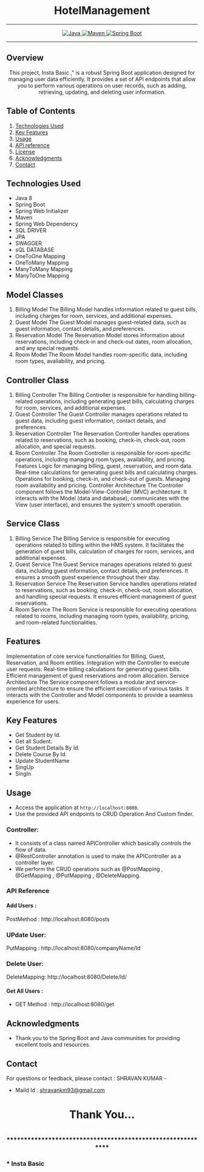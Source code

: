 # <h1 align = "center">  HotelManagement </h1>
___ 
<p align="center">
<a href="Java url">
    <img alt="Java" src="https://img.shields.io/badge/Java->=8-darkblue.svg" />
</a>
<a href="Maven url" >
    <img alt="Maven" src="https://img.shields.io/badge/maven-3.1.3-brightgreen.svg" />
</a>
<a href="Spring Boot url" >
    <img alt="Spring Boot" src="https://img.shields.io/badge/Spring Boot-3.0.6-brightgreen.svg" />
</a>
</p>

---

<p align="left">

<!-- Project Description -->
## Overview
<p align="center">This project,   Insta Basic ," is a robust Spring Boot application designed for managing user data efficiently. It provides a set of API endpoints that allow you to perform various operations on user records, such as adding, retrieving, updating, and deleting user information. 
</p>

<!-- Table of Contents -->
## Table of Contents
1. [Technologies Used](#technologies-used)
2. [Key Features](#key-features)
3. [Usage](#usage)
4. [API reference](#api-reference)
5. [License](#license)
6. [Acknowledgments](#acknowledgments)
7. [Contact](#contact)

<!-- Technologies Used -->
## Technologies Used
- Java 8
- Spring Boot
- Spring Web Initializer
- Maven
- Spring Web Dependency
- SQL DRIVER
- JPA
- SWAGGER
- sQL DATABASE
- OneToOne Mapping
- OneToMany Mapping
- ManyToMany Mapping
- ManyToOne Mapping

## Model Classes
1. Billing Model
The Billing Model handles information related to guest bills, including charges for room, services, and additional expenses.
2. Guest Model
The Guest Model manages guest-related data, such as guest information, contact details, and preferences.
3. Reservation Model
The Reservation Model stores information about reservations, including check-in and check-out dates, room allocation, and any special requests.
4. Room Model
The Room Model handles room-specific data, including room types, availability, and pricing.
## Controller Class
1. Billing Controller
The Billing Controller is responsible for handling billing-related operations, including generating guest bills, calculating charges for room, services, and additional expenses.
2. Guest Controller
The Guest Controller manages operations related to guest data, including guest information, contact details, and preferences.
3. Reservation Controller
The Reservation Controller handles operations related to reservations, such as booking, check-in, check-out, room allocation, and special requests.
4. Room Controller
The Room Controller is responsible for room-specific operations, including managing room types, availability, and pricing.
Features
Logic for managing billing, guest, reservation, and room data.
Real-time calculations for generating guest bills and calculating charges.
Operations for booking, check-in, and check-out of guests.
Managing room availability and pricing.
Controller Architecture
The Controller component follows the Model-View-Controller (MVC) architecture. It interacts with the Model (data and database), communicates with the View (user interface), and ensures the system's smooth operation.

## Service Class
1. Billing Service
The Billing Service is responsible for executing operations related to billing within the HMS system. It facilitates the generation of guest bills, calculation of charges for room, services, and additional expenses.
2. Guest Service
The Guest Service manages operations related to guest data, including guest information, contact details, and preferences. It ensures a smooth guest experience throughout their stay.
3. Reservation Service
The Reservation Service handles operations related to reservations, such as booking, check-in, check-out, room allocation, and handling special requests. It ensures efficient management of guest reservations.
4. Room Service
The Room Service is responsible for executing operations related to rooms, including managing room types, availability, pricing, and room-related functionalities.
## Features
Implementation of core service functionalities for Billing, Guest, Reservation, and Room entities.
Integration with the Controller to execute user requests.
Real-time billing calculations for generating guest bills.
Efficient management of guest reservations and room allocation.
Service Architecture
The Service component follows a modular and service-oriented architecture to ensure the efficient execution of various tasks. It interacts with the Controller and Model components to provide a seamless experience for users.


<!-- Key Features -->
## Key Features
- Get Student by Id.
- Get all Sudent.
- Get Student Details By Id.
- Delete Course By Id.
- Update StudentName
- SingUp
- SingIn

<!-- Usage -->
## Usage
- Access the application at `http://localhost:8080`.
- Use the provided API endpoints to CRUD Operation And Custom finder.

### Controller:
- It consists of a class named APIController which basically controls the flow of data.
- @RestController annotation is used to make the APIController as a controller layer.
- We perform the CRUD operations such as @PostMapping , @GetMapping , @PutMapping , @DeleteMapping.

### API Reference

#### Add Users :
PostMethod :  http://localhost:8080/posts
### UPdate User:
PutMapping : http://localhost:8080/companyName/Id

### Delete User:
DeleteMapping: http://localhost:8080/Delete/Id/


#### Get All Users :
 - GET Method : http://localhost:8080/get

 

 <!-- Acknowledgments -->
## Acknowledgments
- Thank you to the Spring Boot and Java communities for providing excellent tools and resources.

<!-- Contact -->
## Contact
For questions or feedback, please contact : SHRAVAN KUMAR   -
- Maild Id : shravankm93@gmail.com

<h1 align="center">Thank You...<h1>
<h3 align = "center"> ***********************************************************<h3>
*  Insta Basic 
